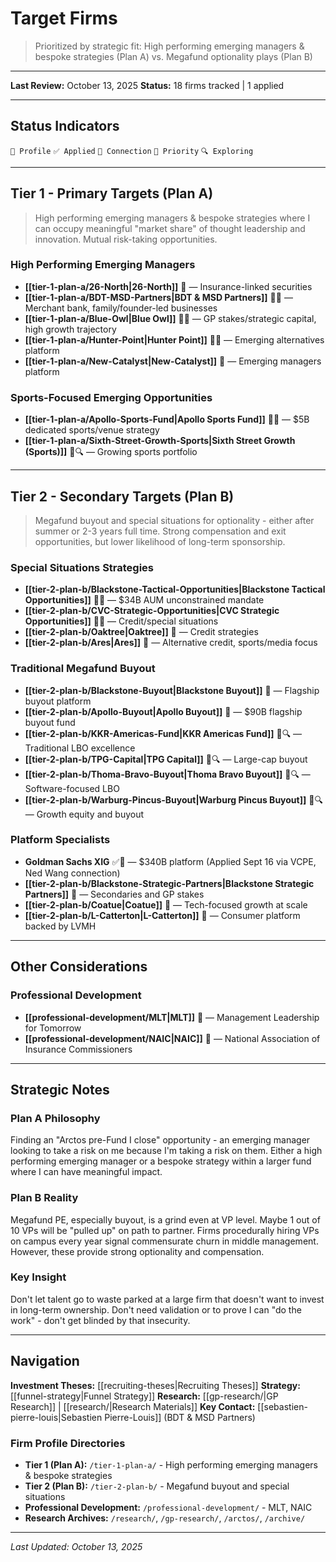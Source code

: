 # Target Firms

> Prioritized by strategic fit: High performing emerging managers & bespoke strategies (Plan A) vs. Megafund optionality plays (Plan B)

---
**Last Review:** October 13, 2025
**Status:** 18 firms tracked | 1 applied

---

## Status Indicators
`📁 Profile` `✅ Applied` `👤 Connection` `🎯 Priority` `🔍 Exploring`

---

## Tier 1 - Primary Targets (Plan A)
> High performing emerging managers & bespoke strategies where I can occupy meaningful "market share" of thought leadership and innovation. Mutual risk-taking opportunities.

### **High Performing Emerging Managers**
- **[[tier-1-plan-a/26-North|26-North]]** 📁 — Insurance-linked securities
- **[[tier-1-plan-a/BDT-MSD-Partners|BDT & MSD Partners]]** 📁👤 — Merchant bank, family/founder-led businesses
- **[[tier-1-plan-a/Blue-Owl|Blue Owl]]** 📁🎯 — GP stakes/strategic capital, high growth trajectory
- **[[tier-1-plan-a/Hunter-Point|Hunter Point]]** 📁🎯 — Emerging alternatives platform
- **[[tier-1-plan-a/New-Catalyst|New-Catalyst]]** 📁 — Emerging managers platform

### **Sports-Focused Emerging Opportunities**
- **[[tier-1-plan-a/Apollo-Sports-Fund|Apollo Sports Fund]]** 📁🎯 — $5B dedicated sports/venue strategy
- **[[tier-1-plan-a/Sixth-Street-Growth-Sports|Sixth Street Growth (Sports)]]** 📁🔍 — Growing sports portfolio

---

## Tier 2 - Secondary Targets (Plan B)
> Megafund buyout and special situations for optionality - either after summer or 2-3 years full time. Strong compensation and exit opportunities, but lower likelihood of long-term sponsorship.

### **Special Situations Strategies**
- **[[tier-2-plan-b/Blackstone-Tactical-Opportunities|Blackstone Tactical Opportunities]]** 📁🎯 — $34B AUM unconstrained mandate
- **[[tier-2-plan-b/CVC-Strategic-Opportunities|CVC Strategic Opportunities]]** 📁🎯 — Credit/special situations
- **[[tier-2-plan-b/Oaktree|Oaktree]]** 📁 — Credit strategies
- **[[tier-2-plan-b/Ares|Ares]]** 📁 — Alternative credit, sports/media focus

### **Traditional Megafund Buyout**
- **[[tier-2-plan-b/Blackstone-Buyout|Blackstone Buyout]]** 📁 — Flagship buyout platform
- **[[tier-2-plan-b/Apollo-Buyout|Apollo Buyout]]** 📁 — $90B flagship buyout fund
- **[[tier-2-plan-b/KKR-Americas-Fund|KKR Americas Fund]]** 📁🔍 — Traditional LBO excellence
- **[[tier-2-plan-b/TPG-Capital|TPG Capital]]** 📁🔍 — Large-cap buyout
- **[[tier-2-plan-b/Thoma-Bravo-Buyout|Thoma Bravo Buyout]]** 📁🔍 — Software-focused LBO
- **[[tier-2-plan-b/Warburg-Pincus-Buyout|Warburg Pincus Buyout]]** 📁🔍 — Growth equity and buyout

### **Platform Specialists**
- **Goldman Sachs XIG** ✅👤 — $340B platform (Applied Sept 16 via VCPE, Ned Wang connection)
- **[[tier-2-plan-b/Blackstone-Strategic-Partners|Blackstone Strategic Partners]]** 📁 — Secondaries and GP stakes
- **[[tier-2-plan-b/Coatue|Coatue]]** 📁 — Tech-focused growth at scale
- **[[tier-2-plan-b/L-Catterton|L-Catterton]]** 📁 — Consumer platform backed by LVMH

---

## Other Considerations

### **Professional Development**
- **[[professional-development/MLT|MLT]]** 📁 — Management Leadership for Tomorrow
- **[[professional-development/NAIC|NAIC]]** 📁 — National Association of Insurance Commissioners

---

## Strategic Notes

### Plan A Philosophy
Finding an "Arctos pre-Fund I close" opportunity - an emerging manager looking to take a risk on me because I'm taking a risk on them. Either a high performing emerging manager or a bespoke strategy within a larger fund where I can have meaningful impact.

### Plan B Reality
Megafund PE, especially buyout, is a grind even at VP level. Maybe 1 out of 10 VPs will be "pulled up" on path to partner. Firms procedurally hiring VPs on campus every year signal commensurate churn in middle management. However, these provide strong optionality and compensation.

### Key Insight
Don't let talent go to waste parked at a large firm that doesn't want to invest in long-term ownership. Don't need validation or to prove I can "do the work" - don't get blinded by that insecurity.

---

## Navigation

**Investment Theses:** [[recruiting-theses|Recruiting Theses]]
**Strategy:** [[funnel-strategy|Funnel Strategy]]
**Research:** [[gp-research/|GP Research]] | [[research/|Research Materials]]
**Key Contact:** [[sebastien-pierre-louis|Sebastien Pierre-Louis]] (BDT & MSD Partners)

### Firm Profile Directories
- **Tier 1 (Plan A):** `/tier-1-plan-a/` - High performing emerging managers & bespoke strategies
- **Tier 2 (Plan B):** `/tier-2-plan-b/` - Megafund buyout and special situations
- **Professional Development:** `/professional-development/` - MLT, NAIC
- **Research Archives:** `/research/`, `/gp-research/`, `/arctos/`, `/archive/`

---

*Last Updated: October 13, 2025*
